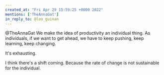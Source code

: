 ```yaml
---
created_at: "Fri Apr 29 15:59:25 +0000 2022"
mentions: ['TheAnnaGat']
in_reply_to: @leo_guinan
---
```


@TheAnnaGat We make the idea of productivity an individual thing.  As individuals, if we want to get ahead, we have to keep pushing, keep learning, keep changing.

It's exhausting. 

I think there's a shift coming. Because the rate of change is not sustainable for the individual.